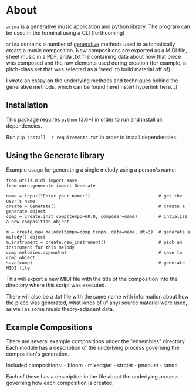 # About
`anima` is a generative music application and python library. The program can be used in the terminal using a CLI (forthcoming)

`anima` contains a number of [generative](https://en.wikipedia.org/wiki/Generative_music) methods used to automatically create a music composition.
New compositions are exported as a MIDI file, sheet music in a PDF, anda .txt file containing data about how that piece was composed and the raw
elements used during creation (for example, a pitch-class set that was selected as a 'seed' to build material off of). 

I wrote an essay on the underlying methods and techniques behind the generative methods, which can be found here[instert hyperlink here...]

## Installation

This package requires `python` (3.6+) in order to run and install all dependencies.

Run `pip install -r requirements.txt` in order to install dependencies.

## Using the Generate library

Example usage for generating a single melody using a person's name:

<!-- .. code-block:: python -->
    
    from utils.midi import save
    from core.generate import Generate

    name = input("Enter your name:")                          # get the user's name
    create = Generate()                                       # create a generate object
    comp = create.init_comp(tempo=60.0, composer=name)        # intialize a new composition object

    m = create.new_melody(tempo=comp.tempo, data=name, dt=3)  # generate a melody() object
    m.instrument = create.new_instrument()                    # pick an instrument for this melody
    comp.melodies.append(m)                                   # save to comp object 
    save(comp)                                                # generate MIDI file           

This will export a new MIDI file with the title of the composition into the directory 
where this script was executed. 

There will also be a .txt file with the same name with information about how the piece was generated,
what kinds of (if any) source material were used, as well as some music theory-adjacent data.

## Example Compositions

There are several example compositions under the "ensembles" directory. Each module
has a description of the underlying process governing the composition's generation.

Included compositions:
    - bloom
    - mixedqtet
    - strqtet
    - pnoduet
    - rando

Each of these has a description in the file about the underlying process governing
how each composition is created.